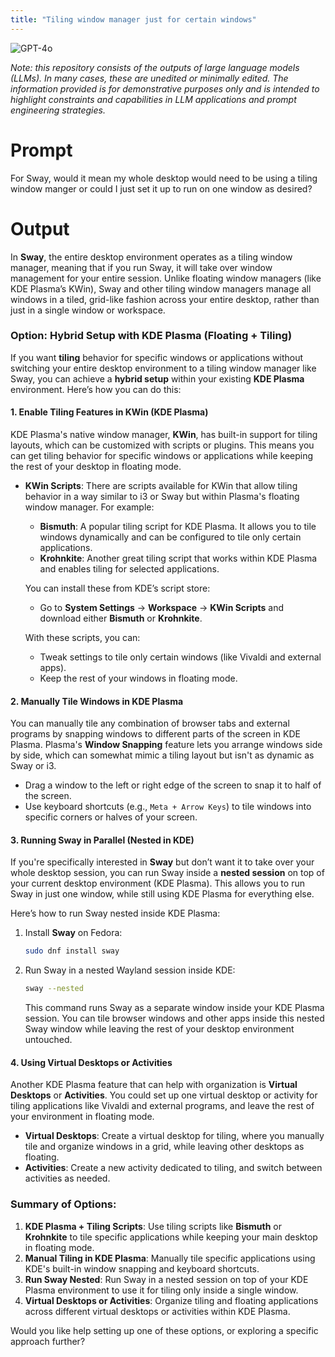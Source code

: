 ```yaml
---
title: "Tiling window manager just for certain windows"
---
```

![GPT-4o](https://img.shields.io/badge/GPT--4o-3333FF?style=for-the-badge&logo=openai&logoColor=white)



*Note: this repository consists of the outputs of large language models (LLMs). In many cases, these are unedited or minimally edited. The information provided is for demonstrative purposes only and is intended to highlight constraints and capabilities in LLM applications and prompt engineering strategies.*


# Prompt

For Sway, would it mean my whole desktop would need to be using a tiling window manger or could I just set it up to run on one window as desired?

# Output

In **Sway**, the entire desktop environment operates as a tiling window manager, meaning that if you run Sway, it will take over window management for your entire session. Unlike floating window managers (like KDE Plasma’s KWin), Sway and other tiling window managers manage all windows in a tiled, grid-like fashion across your entire desktop, rather than just in a single window or workspace.

### Option: Hybrid Setup with KDE Plasma (Floating + Tiling)

If you want **tiling** behavior for specific windows or applications without switching your entire desktop environment to a tiling window manager like Sway, you can achieve a **hybrid setup** within your existing **KDE Plasma** environment. Here’s how you can do this:

#### 1. **Enable Tiling Features in KWin (KDE Plasma)**

KDE Plasma's native window manager, **KWin**, has built-in support for tiling layouts, which can be customized with scripts or plugins. This means you can get tiling behavior for specific windows or applications while keeping the rest of your desktop in floating mode.

- **KWin Scripts**: There are scripts available for KWin that allow tiling behavior in a way similar to i3 or Sway but within Plasma's floating window manager. For example:
  - **Bismuth**: A popular tiling script for KDE Plasma. It allows you to tile windows dynamically and can be configured to tile only certain applications.
  - **Krohnkite**: Another great tiling script that works within KDE Plasma and enables tiling for selected applications.
  
  You can install these from KDE’s script store:
  - Go to **System Settings** → **Workspace** → **KWin Scripts** and download either **Bismuth** or **Krohnkite**.
  
  With these scripts, you can:
  - Tweak settings to tile only certain windows (like Vivaldi and external apps).
  - Keep the rest of your windows in floating mode.

#### 2. **Manually Tile Windows in KDE Plasma**

You can manually tile any combination of browser tabs and external programs by snapping windows to different parts of the screen in KDE Plasma. Plasma's **Window Snapping** feature lets you arrange windows side by side, which can somewhat mimic a tiling layout but isn't as dynamic as Sway or i3.

- Drag a window to the left or right edge of the screen to snap it to half of the screen.
- Use keyboard shortcuts (e.g., `Meta + Arrow Keys`) to tile windows into specific corners or halves of your screen.

#### 3. **Running Sway in Parallel (Nested in KDE)**

If you're specifically interested in **Sway** but don’t want it to take over your whole desktop session, you can run Sway inside a **nested session** on top of your current desktop environment (KDE Plasma). This allows you to run Sway in just one window, while still using KDE Plasma for everything else.

Here’s how to run Sway nested inside KDE Plasma:

1. Install **Sway** on Fedora:
   ```bash
   sudo dnf install sway
   ```

2. Run Sway in a nested Wayland session inside KDE:
   ```bash
   sway --nested
   ```

   This command runs Sway as a separate window inside your KDE Plasma session. You can tile browser windows and other apps inside this nested Sway window while leaving the rest of your desktop environment untouched.

#### 4. **Using Virtual Desktops or Activities**

Another KDE Plasma feature that can help with organization is **Virtual Desktops** or **Activities**. You could set up one virtual desktop or activity for tiling applications like Vivaldi and external programs, and leave the rest of your environment in floating mode.

- **Virtual Desktops**: Create a virtual desktop for tiling, where you manually tile and organize windows in a grid, while leaving other desktops as floating.
- **Activities**: Create a new activity dedicated to tiling, and switch between activities as needed.

### Summary of Options:
1. **KDE Plasma + Tiling Scripts**: Use tiling scripts like **Bismuth** or **Krohnkite** to tile specific applications while keeping your main desktop in floating mode.
2. **Manual Tiling in KDE Plasma**: Manually tile specific applications using KDE's built-in window snapping and keyboard shortcuts.
3. **Run Sway Nested**: Run Sway in a nested session on top of your KDE Plasma environment to use it for tiling only inside a single window.
4. **Virtual Desktops or Activities**: Organize tiling and floating applications across different virtual desktops or activities within KDE Plasma.

Would you like help setting up one of these options, or exploring a specific approach further?